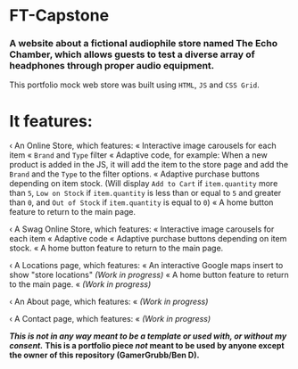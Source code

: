 # FT-Capstone
<h3>A website about a fictional audiophile store named The Echo Chamber, which allows guests to test a diverse array of headphones through proper audio equipment.</h3>

This portfolio mock web store was built using `HTML`, `JS` and `CSS Grid`.


# It features:
‹ An Online Store, which features:
  « Interactive image carousels for each item
  « `Brand` and `Type` filter
  « Adaptive code, for example: When a new product is added in the JS, it will add the item to the store page and add the `Brand` and the `Type` to the filter options.
  « Adaptive purchase buttons depending on item stock.  (Will display `Add to Cart` if `item.quantity` more than `5`, `Low on Stock` if `item.quantity` is less than or equal to `5` and greater than `0`, and `Out of Stock` if `item.quantity` is equal to `0`)
  « A home button feature to return to the main page.
  
‹ A Swag Online Store, which features:
  « Interactive image carousels for each item
  « Adaptive code
  « Adaptive purchase buttons depending on item stock.
  « A home button feature to return to the main page.

‹ A Locations page, which features:
  « An interactive Google maps insert to show "store locations" *(Work in progress)*
  « A home button feature to return to the main page.
  « *(Work in progress)*

‹ An About page, which features:
  « *(Work in progress)*

‹ A Contact page, which features:
  « *(Work in progress)*


***This is not in any way meant to be a template or used with, or without my consent.*** 
**This is a portfolio piece *not* meant to be used by anyone except the owner of this repository (GamerGrubb/Ben D).**

